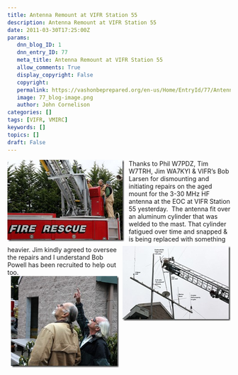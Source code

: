 ```yaml
---
title: Antenna Remount at VIFR Station 55
description: Antenna Remount at VIFR Station 55
date: 2011-03-30T17:25:00Z
params:
   dnn_blog_ID: 1
   dnn_entry_ID: 77
   meta_title: Antenna Remount at VIFR Station 55
   allow_comments: True
   display_copyright: False
   copyright: 
   permalink: https://vashonbeprepared.org/en-us/Home/EntryId/77/Antenna-Remount-at-VIFR-Station-55
   image: 77_blog-image.png
   author: John Cornelison
categories: []
tags: [VIFR, VMIRC]
keywords: []
topics: []
draft: False
---
```


<p><a href="/images/dnnBlog/1/77/Windows-Live-Writer-Antenna-Refresh-at-VIFR-Station-55_90D4-ff_1267241.1000x693_2.jpg"><img title="ff_1267241.1000x693" border="0" alt="ff_1267241.1000x693" align="left" width="264" height="184" style="background-image: none; border-bottom: 0px; border-left: 0px; margin: 0px 10px 10px 0px; padding-left: 0px; padding-right: 0px; display: inline; float: left; border-top: 0px; border-right: 0px; padding-top: 0px" src="/images/dnnBlog/1/77/Windows-Live-Writer-Antenna-Refresh-at-VIFR-Station-55_90D4-ff_1267241.1000x693_thumb.jpg" /></a>Thanks to Phil W7PDZ, Tim W7TRH, Jim WA7KYI &amp; VIFR’s Bob Larsen<a href="/images/dnnBlog/1/77/Windows-Live-Writer-Antenna-Refresh-at-VIFR-Station-55_90D4-ff_1267225_2.jpg"><img title="ff_1267225" border="0" alt="ff_1267225" align="right" width="244" height="169" style="background-image: none; border-bottom: 0px; border-left: 0px; padding-left: 0px; padding-right: 0px; display: inline; float: right; border-top: 0px; border-right: 0px; padding-top: 0px" src="/images/dnnBlog/1/77/Windows-Live-Writer-Antenna-Refresh-at-VIFR-Station-55_90D4-ff_1267225_thumb.jpg" /></a> for dismounting and initiating repairs on the aged mount for the 3-30 MHz HF antenna at the EOC at VIFR Station 55 yesterday.&#160; The antenna fit over an aluminum cylinder that was welded to the mast. That cylinder fatigued over time and snapped &amp; is being replaced with something heavier. Jim kindly agreed to oversee the repairs and I understand Bob Powell has been recruited to help out too.<a href="/images/dnnBlog/1/77/Windows-Live-Writer-Antenna-Refresh-at-VIFR-Station-55_90D4-ff_1267216.1000x843_2.jpg"><img title="ff_1267216.1000x843" border="0" alt="ff_1267216.1000x843" width="244" height="206" style="background-image: none; border-bottom: 0px; border-left: 0px; padding-left: 0px; padding-right: 0px; display: block; float: none; margin-left: auto; border-top: 0px; margin-right: auto; border-right: 0px; padding-top: 0px" src="/images/dnnBlog/1/77/Windows-Live-Writer-Antenna-Refresh-at-VIFR-Station-55_90D4-ff_1267216.1000x843_thumb.jpg" /></a></p>
